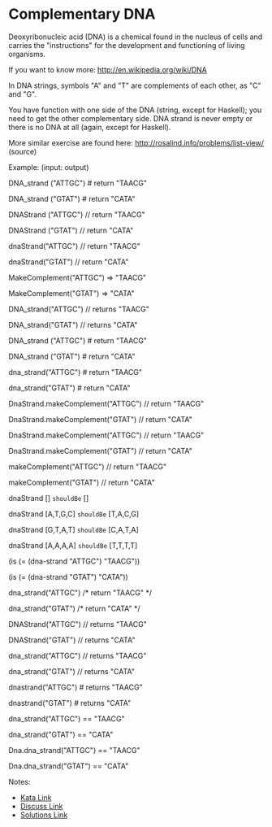 # Complementary DNA

Deoxyribonucleic acid (DNA) is a chemical found in the nucleus of cells and carries the "instructions" for the development and functioning of living organisms.

If you want to know more: http://en.wikipedia.org/wiki/DNA

In DNA strings, symbols "A" and "T" are complements of each other, as "C" and "G". 

You have function with one side of the DNA (string, except for Haskell); you need to get the other complementary side. DNA strand is never empty or there is no DNA at all (again, except for Haskell).

More similar exercise are found here: http://rosalind.info/problems/list-view/ (source)

Example: (input: output)

DNA_strand ("ATTGC") # return "TAACG"

DNA_strand ("GTAT") # return "CATA"



DNAStrand ("ATTGC") // return "TAACG"

DNAStrand ("GTAT") // return "CATA" 



dnaStrand("ATTGC") // return "TAACG"

dnaStrand("GTAT") // return "CATA" 



MakeComplement("ATTGC") => "TAACG"

MakeComplement("GTAT") => "CATA"



DNA_strand("ATTGC") // returns "TAACG"

DNA_strand("GTAT") // returns "CATA"



DNA_strand ("ATTGC") # return "TAACG"

DNA_strand ("GTAT") # return "CATA"



dna_strand("ATTGC") # return "TAACG"

dna_strand("GTAT") # return "CATA"



DnaStrand.makeComplement("ATTGC") // return "TAACG"

DnaStrand.makeComplement("GTAT") // return "CATA"



DnaStrand.makeComplement("ATTGC") // return "TAACG"

DnaStrand.makeComplement("GTAT") // return "CATA"



makeComplement("ATTGC") // return "TAACG"

makeComplement("GTAT") // return "CATA"



dnaStrand []        `shouldBe` []

dnaStrand [A,T,G,C] `shouldBe` [T,A,C,G]

dnaStrand [G,T,A,T] `shouldBe` [C,A,T,A]

dnaStrand [A,A,A,A] `shouldBe` [T,T,T,T]



(is (= (dna-strand "ATTGC") "TAACG"))

(is (= (dna-strand "GTAT") "CATA"))



dna_strand("ATTGC") /* return "TAACG" */

dna_strand("GTAT")  /* return "CATA"  */



DNAStrand("ATTGC") // returns "TAACG"

DNAStrand("GTAT") // returns "CATA"



dna_strand("ATTGC") // returns "TAACG"

dna_strand("GTAT")  // returns "CATA"



dnastrand("ATTGC") # returns "TAACG"

dnastrand("GTAT")  # returns "CATA"



dna_strand("ATTGC") == "TAACG"

dna_strand("GTAT") == "CATA"



Dna.dna_strand("ATTGC") == "TAACG"

Dna.dna_strand("GTAT") == "CATA"

Notes:

- [Kata Link](https://www.codewars.com/kata/554e4a2f232cdd87d9000038)
- [Discuss Link](https://www.codewars.com/kata/554e4a2f232cdd87d9000038/discuss)
- [Solutions Link](https://www.codewars.com/kata/554e4a2f232cdd87d9000038/solutions)
